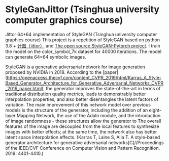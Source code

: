 # StyleGanJittor (Tsinghua university computer graphics course)
Jittor 64*64 implementation of StyleGAN (Tsinghua university computer graphics course)
This project is a repetition of StyleGAN based on python 3.8 + [计图（jittor）](https://github.com/Jittor/jittor) and [The open source StyleGAN-Pytorch project](https://github.com/rosinality/style-based-gan-pytorch). I train the model on the color_symbol_7k dataset for 40000 iterations. The model can generate 64×64 symbolic images.


StyleGAN is a generative adversarial network for image generation proposed by NVIDIA in 2018. According to the [paper] (https://openaccess.thecvf.com/content_CVPR_2019/html/Karras_A_Style-Based_Generator_Architecture_for_Generative_Adversarial_Networks_CVPR_2019_paper.html), the generator improves the state-of-the-art in terms of traditional distribution quality metrics, leads to demonstrably better interpolation properties, and also better disentangles the latent factors of variation. The main improvement of this network model over previous models is the structure of the generator, including the addition of an eight-layer Mapping Network, the use of the AdaIn module, and the introduction of image randomness - these structures allow the generator to The overall features of the image are decoupled from the local features to synthesize images with better effects; at the same time, the network also has better latent space interpolation effects.
(Karras T, Laine S, Aila T. A style-based generator architecture for generative adversarial networks[C]//Proceedings of the IEEE/CVF Conference on Computer Vision and Pattern Recognition. 2019: 4401-4410.)
